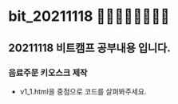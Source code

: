 # bit_20211118 :running::running::running::running::running::running::running::running:

## 20211118 비트캠프 공부내용 입니다.

### 음료주문 키오스크 제작

* v1_1.html을 중점으로 코드를 살펴봐주세요.
